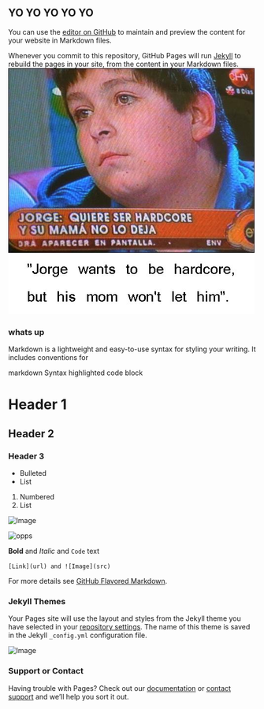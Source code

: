 ## YO YO YO YO YO

You can use the [editor on GitHub](https://github.com/jbretzke/jbretzke.github.io/edit/master/index.md) to maintain and preview the content for your website in Markdown files.

Whenever you commit to this repository, GitHub Pages will run [Jekyll](https://jekyllrb.com/) to rebuild the pages in your site, from the content in your Markdown files.
![image](/images/jorge2.jpg)
### whats up

Markdown is a lightweight and easy-to-use syntax for styling your writing. It includes conventions for

markdown
Syntax highlighted code block


# Header 1
## Header 2
### Header 3

- Bulleted
- List

1. Numbered
2. List

![Image](https://lh3.googleusercontent.com/Mq2Uwxp0kweJDfeP5bD6eP9d7y06_X-MmXy3GI5OeuH6l80mHZt8kg5VdoG5hEvSqRMKm2EwoN6bZR7fsHbbOqMcXN_V4TPorlpIDkmhH8hMsUxEVTzxzGYedEHSXHXKpcf0d7a2wdDUWm9P5vcg1lPCQMBl8GEbpbVuurUNRXk8RJbqvWLWsdgGfGV6_Amb8T8Kdhz_fHJDsgla4MI079y5Nay8Dnb1Z4bYSIPlal8YHYVnBS3anjhlXhr1jaNIezUv9ufISgtnAuw2EbWDTwB0qXt1VoCa970Y8d1j9wZzbyLtrCYOSHBAtkgqIZfRtNGwxF3ukcEknwUVZ1j_ObldBe4OL0d3iqr2m0LnYamsSyno4MhWRJtTrT3j7Jgd2OSwrqGFSbedt5EhArip96Qb2BvhzWpgSGB3ZDRG9-T4DHpyJIT5sRM4vwtYoyG9GWlAJXCVEjJ1VviX367j4yvh-H78JA97Ae9nq6UTIzq6EGGeaudlNHVls9Nik2gHUbBVyu19_7oxzUtz7O-VifVnw0AxF9UFhk-ez1vh4btHESGAUoeAVqbSIfi_msh7t5IW5T7BDDtxmu1q314alXaKNIkbiA03YQyN70askuQ=w1688-h949-no)

![opps](https://lh3.googleusercontent.com/JViHYyw29EgkrZdZeIoUeJdrMdf9DU-oj380wHK-D5-Fu29HfPXGylJOSQpKF-aXQJvtrzWU8tZg6Psz5NnUwIxtbYXI8fR7DbbvzW37Uqd6olHB2aNKlnZVr6Lg75IQRcqEBJKUG5yOyAE1ZxtRqzB2jAfn6HpwunBl0d2BDohsGOc-HrITpoclepUEDsAVJ2QaZ-HskqczR_srsGrtlAO9gSbnFPA_H7WN_eR6z5wwmVDtYzeoHVyX1J6bOwnb-7nbIy3RSmKe1cV2jiSad6R1LZvZBn3Y8ERNTYc2yH3EKjilPVoUcm0F8beNW1dPtKUuczlgQYk0rkfrEPgqgP4SYU6LYXdcVLnOL2Dm-bKg3jwMNolaAhgTTsyXNfYHh8mCfooKLrdnWSf2a6mzNQEnYMc3mKOKF9jJdUD98Il-e1Ab2vhHVKkYG3yIeC8_L4bnlE3Oay3SKnhqHxjFvhRE5_LrOjsX_HQOG-uiv0AmtI1RrZwKaqD11Mqmuj-zlNhQ6592wKoGf5fqYBXh7jJ4MuRumU9NkkHY3NvtfeqGYZxv5_-Tgt9SprAnWSrs7r0tun9IDHoGg08y91XpSYlNDpwJ35bOljSTXhxWvkU=w1688-h949-no)

**Bold** and _Italic_ and `Code` text
```
[Link](url) and ![Image](src)
```

For more details see [GitHub Flavored Markdown](https://guides.github.com/features/mastering-markdown/).

### Jekyll Themes

Your Pages site will use the layout and styles from the Jekyll theme you have selected in your [repository settings](https://github.com/jbretzke/jbretzke.github.io/settings). The name of this theme is saved in the Jekyll `_config.yml` configuration file.

![Image](https://i.imgur.com/ylIrJ3t.gif)
### Support or Contact

Having trouble with Pages? Check out our [documentation](https://help.github.com/categories/github-pages-basics/) or [contact support](https://github.com/contact) and we’ll help you sort it out.
